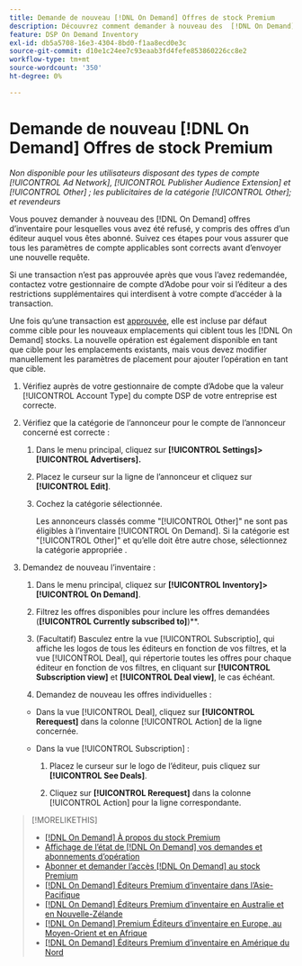 ```yaml
---
title: Demande de nouveau [!DNL On Demand] Offres de stock Premium
description: Découvrez comment demander à nouveau des  [!DNL On Demand] transactions qui ont été précédemment refusées.
feature: DSP On Demand Inventory
exl-id: db5a5708-16e3-4304-8bd0-f1aa8ecd0e3c
source-git-commit: d10e1c24ee7c93eaab3fd4fefe853860226cc8e2
workflow-type: tm+mt
source-wordcount: '350'
ht-degree: 0%

---
```


# Demande de nouveau [!DNL On Demand] Offres de stock Premium

*Non disponible pour les utilisateurs disposant des types de compte  [!UICONTROL Ad Network],  [!UICONTROL Publisher Audience Extension] et  [!UICONTROL Other] ; les publicitaires de la catégorie  [!UICONTROL Other]; et revendeurs*

Vous pouvez demander à nouveau des [!DNL On Demand] offres d’inventaire pour lesquelles vous avez été refusé, y compris des offres d’un éditeur auquel vous êtes abonné. Suivez ces étapes pour vous assurer que tous les paramètres de compte applicables sont corrects avant d’envoyer une nouvelle requête.

Si une transaction n’est pas approuvée après que vous l’avez redemandée, contactez votre gestionnaire de compte d’Adobe pour voir si l’éditeur a des restrictions supplémentaires qui interdisent à votre compte d’accéder à la transaction.

Une fois qu’une transaction est [approuvée](/help/dsp/inventory/on-demand-inventory-view-status.md), elle est incluse par défaut comme cible pour les nouveaux emplacements qui ciblent tous les [!DNL On Demand] stocks. La nouvelle opération est également disponible en tant que cible pour les emplacements existants, mais vous devez modifier manuellement les paramètres de placement pour ajouter l’opération en tant que cible.

1. Vérifiez auprès de votre gestionnaire de compte d’Adobe que la valeur [!UICONTROL Account Type] du compte DSP de votre entreprise est correcte.

1. Vérifiez que la catégorie de l’annonceur pour le compte de l’annonceur concerné est correcte :

   1. Dans le menu principal, cliquez sur **[!UICONTROL Settings]> [!UICONTROL Advertisers].**

   1. Placez le curseur sur la ligne de l’annonceur et cliquez sur **[!UICONTROL Edit]**.

   1. Cochez la catégorie sélectionnée.

      Les annonceurs classés comme &quot;[!UICONTROL Other]&quot; ne sont pas éligibles à l’inventaire [!UICONTROL On Demand]. Si la catégorie est &quot;[!UICONTROL Other]&quot; et qu’elle doit être autre chose, sélectionnez la catégorie appropriée <!-- [category](/help/dsp/admin/advertiser-settings.md) -->.

1. Demandez de nouveau l’inventaire :

   1. Dans le menu principal, cliquez sur **[!UICONTROL Inventory]>[!UICONTROL On Demand]**.

   1. Filtrez les offres disponibles pour inclure les offres demandées (**[!UICONTROL Currently subscribed to]**)**.

   1. (Facultatif) Basculez entre la vue [!UICONTROL Subscriptio], qui affiche les logos de tous les éditeurs en fonction de vos filtres, et la vue [!UICONTROL Deal], qui répertorie toutes les offres pour chaque éditeur en fonction de vos filtres, en cliquant sur **[!UICONTROL Subscription view]** et **[!UICONTROL Deal view]**, le cas échéant.

   1. Demandez de nouveau les offres individuelles :
   * Dans la vue [!UICONTROL Deal], cliquez sur **[!UICONTROL Rerequest]** dans la colonne [!UICONTROL Action] de la ligne concernée.

   * Dans la vue [!UICONTROL Subscription] :

      1. Placez le curseur sur le logo de l’éditeur, puis cliquez sur **[!UICONTROL See Deals]**.

      1. Cliquez sur **[!UICONTROL Rerequest]** dans la colonne [!UICONTROL Action] pour la ligne correspondante.


>[!MORELIKETHIS]
>
>* [ [!DNL On Demand] À propos du stock Premium](on-demand-inventory-about.md)
>* [Affichage de l’état de  [!DNL On Demand] vos demandes et abonnements d’opération](on-demand-inventory-view-status.md)
>* [Abonner et demander l’accès  [!DNL On Demand] au stock Premium](on-demand-inventory-subscribe.md)
>* [[!DNL On Demand] Éditeurs Premium d’inventaire dans l’Asie-Pacifique](on-demand-inventory-publishers-apac.md)
>* [[!DNL On Demand] Éditeurs Premium d’inventaire en Australie et en Nouvelle-Zélande](on-demand-inventory-publishers-anz.md)
>* [[!DNL On Demand] Premium Éditeurs d’inventaire en Europe, au Moyen-Orient et en Afrique](on-demand-inventory-publishers-emea.md)
>* [[!DNL On Demand] Éditeurs Premium d’inventaire en Amérique du Nord](on-demand-inventory-publishers-na.md)

